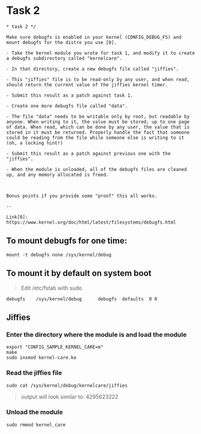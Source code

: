 # Task 2

~~~
* task 2 */

Make sure debugfs is enabled in your kernel (CONFIG_DEBUG_FS) and mount debugfs for the distro you use [0].

- Take the kernel module you wrote for task 1, and modify it to create a debugfs subdirectory called "kernelcare".

- In that directory, create a new debugfs file called "jiffies".

- This "jiffies" file is to be read-only by any user, and when read, should return the current value of the jiffies kernel timer.

- Submit this result as a patch against task 1.

- Create one more debugfs file called "data".

- The file "data" needs to be writable only by root, but readable by  anyone. When writing to it, the value must be stored, up to one page of data. When read, which can be done by any user, the value that is stored in it must be returned. Properly handle the fact that someone could be reading from the file while someone else is writing to it (oh, a locking hint!)

- Submit this result as a patch against previous one with the "jiffies".                                        

- When the module is unloaded, all of the debugfs files are cleaned up, and any memory allocated is freed.

                                        

Bonus points if you provide some "proof" this all works.

--

Link[0]: https://www.kernel.org/doc/html/latest/filesystems/debugfs.html
~~~


## To mount debugfs for one time:
~~~
mount -t debugfs none /sys/kernel/debug
~~~

## To mount it by default on system boot  
> Edit /etc/fstab with sudo
~~~
debugfs    /sys/kernel/debug      debugfs  defaults  0 0
~~~

## Jiffies
### Enter the directory where the module is and load the module
~~~
export "CONFIG_SAMPLE_KERNEL_CARE=m"
make
sudo insmod kernel-care.ko
~~~

### Read the jiffies file
~~~
sudo cat /sys/kernel/debug/kernelcare/jiffies
~~~

>output will look similar to: 4295623222

### Unload the module
~~~
sudo rmmod kernel_care
~~~
